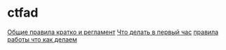 # ctfad
[Общие правила кратко и регламент](rules.md)
[Что делать в первый час](first_hour.md)
[правила работы что как делаем](faq.md)
